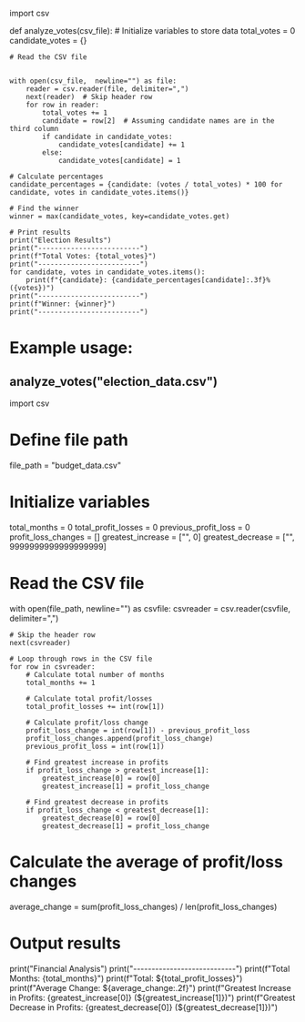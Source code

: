 import csv

def analyze_votes(csv_file):
    # Initialize variables to store data
    total_votes = 0
    candidate_votes = {}
    
    # Read the CSV file
    

    with open(csv_file,  newline="") as file:
        reader = csv.reader(file, delimiter=",")
        next(reader)  # Skip header row
        for row in reader:
            total_votes += 1
            candidate = row[2]  # Assuming candidate names are in the third column
            if candidate in candidate_votes:
                candidate_votes[candidate] += 1
            else:
                candidate_votes[candidate] = 1
    
    # Calculate percentages
    candidate_percentages = {candidate: (votes / total_votes) * 100 for candidate, votes in candidate_votes.items()}
    
    # Find the winner
    winner = max(candidate_votes, key=candidate_votes.get)
    
    # Print results
    print("Election Results")
    print("-------------------------")
    print(f"Total Votes: {total_votes}")
    print("-------------------------")
    for candidate, votes in candidate_votes.items():
        print(f"{candidate}: {candidate_percentages[candidate]:.3f}% ({votes})")
    print("-------------------------")
    print(f"Winner: {winner}")
    print("-------------------------")

# Example usage:
analyze_votes("election_data.csv")
--------------------------------------------------------------------------------------
import csv


# Define file path
file_path = "budget_data.csv"

# Initialize variables
total_months = 0
total_profit_losses = 0
previous_profit_loss = 0
profit_loss_changes = []
greatest_increase = ["", 0]
greatest_decrease = ["", 9999999999999999999]

# Read the CSV file
with open(file_path, newline="") as csvfile:
    csvreader = csv.reader(csvfile, delimiter=",")

    # Skip the header row
    next(csvreader)

    # Loop through rows in the CSV file
    for row in csvreader:
        # Calculate total number of months
        total_months += 1

        # Calculate total profit/losses
        total_profit_losses += int(row[1])

        # Calculate profit/loss change
        profit_loss_change = int(row[1]) - previous_profit_loss
        profit_loss_changes.append(profit_loss_change)
        previous_profit_loss = int(row[1])

        # Find greatest increase in profits
        if profit_loss_change > greatest_increase[1]:
            greatest_increase[0] = row[0]
            greatest_increase[1] = profit_loss_change

        # Find greatest decrease in profits
        if profit_loss_change < greatest_decrease[1]:
            greatest_decrease[0] = row[0]
            greatest_decrease[1] = profit_loss_change

# Calculate the average of profit/loss changes
average_change = sum(profit_loss_changes) / len(profit_loss_changes)

# Output results
print("Financial Analysis")
print("----------------------------")
print(f"Total Months: {total_months}")
print(f"Total: ${total_profit_losses}")
print(f"Average Change: ${average_change:.2f}")
print(f"Greatest Increase in Profits: {greatest_increase[0]} (${greatest_increase[1]})")
print(f"Greatest Decrease in Profits: {greatest_decrease[0]} (${greatest_decrease[1]})")
